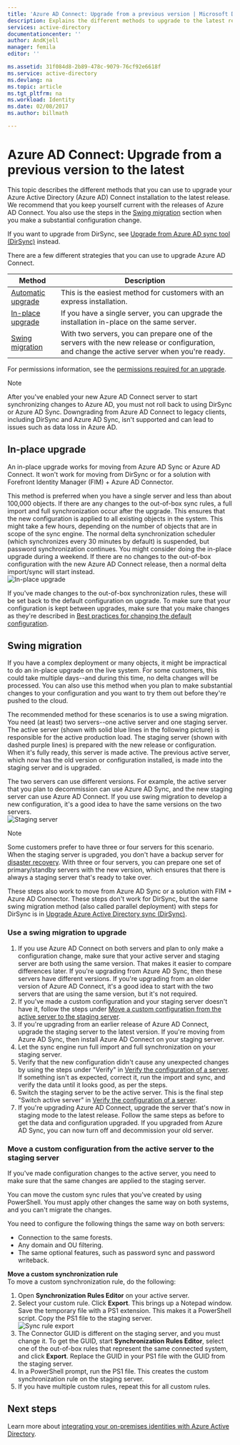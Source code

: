 ```yaml
---
title: 'Azure AD Connect: Upgrade from a previous version | Microsoft Docs'
description: Explains the different methods to upgrade to the latest release of Azure Active Directory Connect, including an in-place upgrade and a swing migration.
services: active-directory
documentationcenter: ''
author: AndKjell
manager: femila
editor: ''

ms.assetid: 31f084d8-2b89-478c-9079-76cf92e6618f
ms.service: active-directory
ms.devlang: na
ms.topic: article
ms.tgt_pltfrm: na
ms.workload: Identity
ms.date: 02/08/2017
ms.author: billmath

---
```

# Azure AD Connect: Upgrade from a previous version to the latest
This topic describes the different methods that you can use to upgrade your Azure Active Directory (Azure AD) Connect installation to the latest release. We recommend that you keep yourself current with the releases of Azure AD Connect. You also use the steps in the [Swing migration](#swing-migration) section when you make a substantial configuration change.

If you want to upgrade from DirSync, see [Upgrade from Azure AD sync tool (DirSync)](active-directory-aadconnect-dirsync-upgrade-get-started.md) instead.

There are a few different strategies that you can use to upgrade Azure AD Connect.

| Method | Description |
| --- | --- |
| [Automatic upgrade](active-directory-aadconnect-feature-automatic-upgrade.md) |This is the easiest method for customers with an express installation. |
| [In-place upgrade](#in-place-upgrade) |If you have a single server, you can upgrade the installation in-place on the same server. |
| [Swing migration](#swing-migration) |With two servers, you can prepare one of the servers with the new release or configuration, and change the active server when you're ready. |

For permissions information, see the [permissions required for an upgrade](active-directory-aadconnect-accounts-permissions.md#upgrade).

> [!NOTE]
> After you've enabled your new Azure AD Connect server to start synchronizing changes to Azure AD, you must not roll back to using DirSync or Azure AD Sync. Downgrading from Azure AD Connect to legacy clients, including DirSync and Azure AD Sync, isn't supported and can lead to issues such as data loss in Azure AD.

## In-place upgrade
An in-place upgrade works for moving from Azure AD Sync or Azure AD Connect. It won't work for moving from DirSync or for a solution with Forefront Identity Manager (FIM) + Azure AD Connector.

This method is preferred when you have a single server and less than about 100,000 objects. If there are any changes to the out-of-box sync rules, a full import and full synchronization occur after the upgrade. This ensures that the new configuration is applied to all existing objects in the system. This might take a few hours, depending on the number of objects that are in scope of the sync engine. The normal delta synchronization scheduler (which synchronizes every 30 minutes by default) is suspended, but password synchronization continues. You might consider doing the in-place upgrade during a weekend. If there are no changes to the out-of-box configuration with the new Azure AD Connect release, then a normal delta import/sync will start instead.  
![In-place upgrade](./media/active-directory-aadconnect-upgrade-previous-version/inplaceupgrade.png)

If you've made changes to the out-of-box synchronization rules, these will be set back to the default configuration on upgrade. To make sure that your configuration is kept between upgrades, make sure that you make changes as they're described in [Best practices for changing the default configuration](active-directory-aadconnectsync-best-practices-changing-default-configuration.md).

## Swing migration
If you have a complex deployment or many objects, it might be impractical to do an in-place upgrade on the live system. For some customers, this could take multiple days--and during this time, no delta changes will be processed. You can also use this method when you plan to make substantial changes to your configuration and you want to try them out before they're pushed to the cloud.

The recommended method for these scenarios is to use a swing migration. You need (at least) two servers--one active server and one staging server. The active server (shown with solid blue lines in the following picture) is responsible for the active production load. The staging server (shown with dashed purple lines) is prepared with the new release or configuration. When it's fully ready, this server is made active. The previous active server, which now has the old version or configuration installed, is made into the staging server and is upgraded.

The two servers can use different versions. For example, the active server that you plan to decommission can use Azure AD Sync, and the new staging server can use Azure AD Connect. If you use swing migration to develop a new configuration, it's a good idea to have the same versions on the two servers.  
![Staging server](./media/active-directory-aadconnect-upgrade-previous-version/stagingserver1.png)

> [!NOTE]
> Some customers prefer to have three or four servers for this scenario. When the staging server is upgraded, you don't have a backup server for [disaster recovery](active-directory-aadconnectsync-operations.md#disaster-recovery). With three or four servers, you can prepare one set of primary/standby servers with the new version, which ensures that there is always a staging server that's ready to take over.

These steps also work to move from Azure AD Sync or a solution with FIM + Azure AD Connector. These steps don't work for DirSync, but the same swing migration method (also called parallel deployment) with steps for DirSync is in [Upgrade Azure Active Directory sync (DirSync)](active-directory-aadconnect-dirsync-upgrade-get-started.md).

### Use a swing migration to upgrade
1. If you use Azure AD Connect on both servers and plan to only make a configuration change, make sure that your active server and staging server are both using the same version. That makes it easier to compare differences later. If you're upgrading from Azure AD Sync, then these servers have different versions. If you're upgrading from an older version of Azure AD Connect, it's a good idea to start with the two servers that are using the same version, but it's not required.
2. If you've made a custom configuration and your staging server doesn't have it, follow the steps under [Move a custom configuration from the active server to the staging server](#move-custom-configuration-from-active-to-staging-server).
3. If you're upgrading from an earlier release of Azure AD Connect, upgrade the staging server to the latest version. If you're moving from Azure AD Sync, then install Azure AD Connect on your staging server.
4. Let the sync engine run full import and full synchronization on your staging server.
5. Verify that the new configuration didn't cause any unexpected changes by using the steps under "Verify" in [Verify the configuration of a server](active-directory-aadconnectsync-operations.md#verify-the-configuration-of-a-server). If something isn't as expected, correct it, run the import and sync, and verify the data until it looks good, as per the steps.
6. Switch the staging server to be the active server. This is the final step "Switch active server" in [Verify the configuration of a server](active-directory-aadconnectsync-operations.md#verify-the-configuration-of-a-server).
7. If you're upgrading Azure AD Connect, upgrade the server that's now in staging mode to the latest release. Follow the same steps as before to get the data and configuration upgraded. If you upgraded from Azure AD Sync, you can now turn off and decommission your old server.

### Move a custom configuration from the active server to the staging server
If you've made configuration changes to the active server, you need to make sure that the same changes are applied to the staging server.

You can move the custom sync rules that you've created by using PowerShell. You must apply other changes the same way on both systems, and you can't migrate the changes.

You need to configure the following things the same way on both servers:

* Connection to the same forests.
* Any domain and OU filtering.
* The same optional features, such as password sync and password writeback.

**Move a custom synchronization rule**  
To move a custom synchronization rule, do the following:

1. Open **Synchronization Rules Editor** on your active server.
2. Select your custom rule. Click **Export**. This brings up a Notepad window. Save the temporary file with a PS1 extension. This makes it a PowerShell script. Copy the PS1 file to the staging server.  
   ![Sync rule export](./media/active-directory-aadconnect-upgrade-previous-version/exportrule.png)
3. The Connector GUID is different on the staging server, and you must change it. To get the GUID, start **Synchronization Rules Editor**, select one of the out-of-box rules that represent the same connected system, and click **Export**. Replace the GUID in your PS1 file with the GUID from the staging server.
4. In a PowerShell prompt, run the PS1 file. This creates the custom synchronization rule on the staging server.
5. If you have multiple custom rules, repeat this for all custom rules.

## Next steps
Learn more about [integrating your on-premises identities with Azure Active Directory](active-directory-aadconnect.md).
